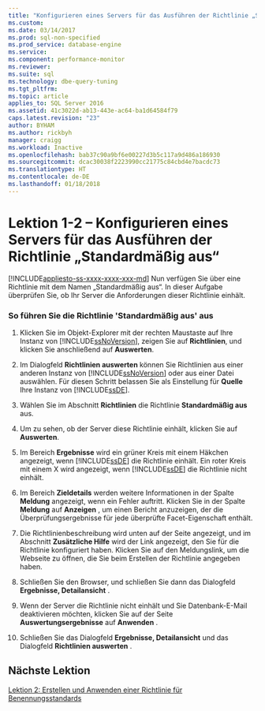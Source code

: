 ```yaml
---
title: "Konfigurieren eines Servers für das Ausführen der Richtlinie „Standardmäßig aus“ | Microsoft-Dokumentation"
ms.custom: 
ms.date: 03/14/2017
ms.prod: sql-non-specified
ms.prod_service: database-engine
ms.service: 
ms.component: performance-monitor
ms.reviewer: 
ms.suite: sql
ms.technology: dbe-query-tuning
ms.tgt_pltfrm: 
ms.topic: article
applies_to: SQL Server 2016
ms.assetid: 41c3022d-ab13-443e-ac64-ba1d64584f79
caps.latest.revision: "23"
author: BYHAM
ms.author: rickbyh
manager: craigg
ms.workload: Inactive
ms.openlocfilehash: bab37c90a9bf6e00227d3b5c117a9d486a186930
ms.sourcegitcommit: dcac30038f2223990cc21775c84cbd4e7bacdc73
ms.translationtype: HT
ms.contentlocale: de-DE
ms.lasthandoff: 01/18/2018
---
```

# <a name="lesson-1-2---configure-a-server-to-run-the-off-by-default-policy"></a>Lektion 1-2 – Konfigurieren eines Servers für das Ausführen der Richtlinie „Standardmäßig aus“
[!INCLUDE[appliesto-ss-xxxx-xxxx-xxx-md](../../includes/appliesto-ss-xxxx-xxxx-xxx-md.md)] Nun verfügen Sie über eine Richtlinie mit dem Namen „Standardmäßig aus“. In dieser Aufgabe überprüfen Sie, ob Ihr Server die Anforderungen dieser Richtlinie einhält.  
  
### <a name="to-run-the-off-by-default-policy"></a>So führen Sie die Richtlinie 'Standardmäßig aus' aus  
  
1.  Klicken Sie im Objekt-Explorer mit der rechten Maustaste auf Ihre Instanz von [!INCLUDE[ssNoVersion](../../includes/ssnoversion-md.md)], zeigen Sie auf **Richtlinien**, und klicken Sie anschließend auf **Auswerten**.  
  
2.  Im Dialogfeld **Richtlinien auswerten** können Sie Richtlinien aus einer anderen Instanz von [!INCLUDE[ssNoVersion](../../includes/ssnoversion-md.md)] oder aus einer Datei auswählen. Für diesen Schritt belassen Sie als Einstellung für **Quelle** Ihre Instanz von [!INCLUDE[ssDE](../../includes/ssde-md.md)].  
  
3.  Wählen Sie im Abschnitt **Richtlinien** die Richtlinie **Standardmäßig aus** aus.  
  
4.  Um zu sehen, ob der Server diese Richtlinie einhält, klicken Sie auf **Auswerten**.  
  
5.  Im Bereich **Ergebnisse** wird ein grüner Kreis mit einem Häkchen angezeigt, wenn [!INCLUDE[ssDE](../../includes/ssde-md.md)] die Richtlinie einhält. Ein roter Kreis mit einem X wird angezeigt, wenn [!INCLUDE[ssDE](../../includes/ssde-md.md)] die Richtlinie nicht einhält.  
  
6.  Im Bereich **Zieldetails** werden weitere Informationen in der Spalte **Meldung** angezeigt, wenn ein Fehler auftritt. Klicken Sie in der Spalte **Meldung** auf **Anzeigen** , um einen Bericht anzuzeigen, der die Überprüfungsergebnisse für jede überprüfte Facet-Eigenschaft enthält.  
  
7.  Die Richtlinienbeschreibung wird unten auf der Seite angezeigt, und im Abschnitt **Zusätzliche Hilfe** wird der Link angezeigt, den Sie für die Richtlinie konfiguriert haben. Klicken Sie auf den Meldungslink, um die Webseite zu öffnen, die Sie beim Erstellen der Richtlinie angegeben haben.  
  
8.  Schließen Sie den Browser, und schließen Sie dann das Dialogfeld **Ergebnisse, Detailansicht** .  
  
9. Wenn der Server die Richtlinie nicht einhält und Sie Datenbank-E-Mail deaktivieren möchten, klicken Sie auf der Seite **Auswertungsergebnisse** auf **Anwenden** .  
  
10. Schließen Sie das Dialogfeld **Ergebnisse, Detailansicht** und das Dialogfeld **Richtlinien auswerten** .  
  
## <a name="next-lesson"></a>Nächste Lektion  
[Lektion 2: Erstellen und Anwenden einer Richtlinie für Benennungsstandards](../../relational-databases/policy-based-management/lesson-2-create-and-apply-a-naming-standards-policy.md)  
  
  
  
